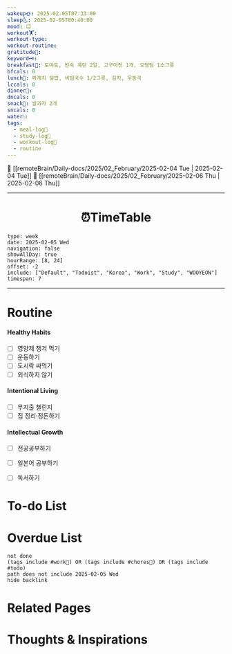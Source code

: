 ```yaml
---
wakeup🌞: 2025-02-05T07:33:00
sleep🌜: 2025-02-05T00:40:00
mood: 😐
workout🏋️: 
workout-type: 
workout-routine: 
gratitude🙏: 
keyword🗝️: 
breakfast🍳: 토마토, 반숙 계란 2알, 고구마전 1개, 오뎅탕 1소그릇
bfcals: 0
lunch🍚: 짜계치 덮밥, 비빔국수 1/2그릇, 김치, 우동국
lccals: 0
dinner🥗: 
dncals: 0
snack🍬: 쌀과자 2개
sncals: 0
water💧: 
tags:
  - meal-log📝
  - study-log📓
  - workout-log💪
  - routine
---
```


🔺 [[remoteBrain/Daily-docs/2025/02_February/2025-02-04 Tue | 2025-02-04 Tue]]
🔻 [[remoteBrain/Daily-docs/2025/02_February/2025-02-06 Thu | 2025-02-06 Thu]]
___
<h1> <center>⏰TimeTable </center> </h1>

```gEvent
type: week
date: 2025-02-05 Wed
navigation: false
showAllDay: true
hourRange: [8, 24]
offset: -2
include: ["Default", "Todoist", "Korea", "Work", "Study", "WOOYEON"]
timespan: 7
```

--- 


# Routine 

####  Healthy Habits
- [ ] 영양제 챙겨 먹기
- [ ] 운동하기
- [ ] 도시락 싸먹기 
- [ ] 외식하지 않기 

####  Intentional Living 
- [ ] 무지출 챌린지 
- [ ] 집 정리·정돈하기

#### Intellectual Growth
- [ ] 전공공부하기
- [ ] 일본어 공부하기
- [ ] 독서하기



# To-do List


# Overdue List
```tasks
not done
(tags include #work💼) OR (tags include #chores🧺) OR (tags include #todo)
path does not include 2025-02-05 Wed
hide backlink
```

# Related Pages



# Thoughts & Inspirations

